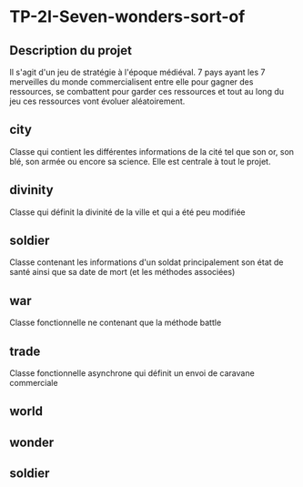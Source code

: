 # TP-2I-Seven-wonders-sort-of

## __Description du projet__
Il s'agit d'un jeu de stratégie à l'époque médiéval. 7 pays ayant les 7 merveilles du monde commercialisent entre elle pour gagner des ressources, se combattent pour garder ces ressources et tout au long du jeu ces ressources vont évoluer aléatoirement. 

## __city__
Classe qui contient les différentes informations de la cité tel que son or, son blé, son armée ou encore sa science. Elle est centrale à tout le projet.

## __divinity__
Classe qui définit la divinité de la ville et qui a été peu modifiée 

## __soldier__
Classe contenant les informations d'un soldat principalement son état de santé ainsi que sa date de mort (et les méthodes associées)

## __war__
Classe fonctionnelle ne contenant que la méthode battle

## __trade__
Classe fonctionnelle asynchrone qui définit un envoi de caravane commerciale

## __world__

## __wonder__

## __soldier__